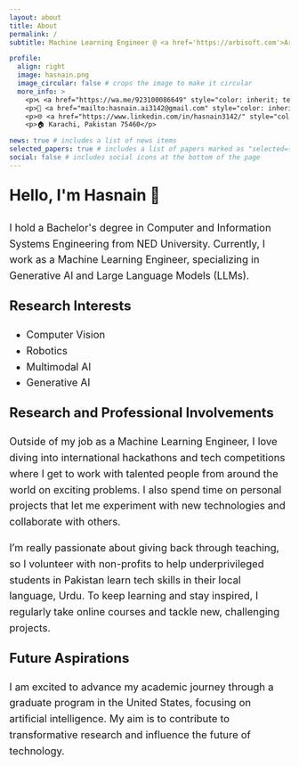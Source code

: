 ```yaml
---
layout: about
title: About
permalink: /
subtitle: Machine Learning Engineer @ <a href='https://arbisoft.com'>Arbisoft</a>

profile:
  align: right
  image: hasnain.png
  image_circular: false # crops the image to make it circular
  more_info: >
    <p>📞 <a href="https://wa.me/923100086649" style="color: inherit; text-decoration: underline; underline">+92 (310) 0086649</a> </p>
    <p>📧 <a href="mailto:hasnain.ai3142@gmail.com" style="color: inherit; text-decoration: underline; underline">hasnain.ai3142@gmail.com</a> </p>
    <p>🌐 <a href="https://www.linkedin.com/in/hasnain3142/" style="color: inherit; text-decoration: underline; underline">LinkedIn: hasnain3142/</a> </p>
    <p>🏠 Karachi, Pakistan 75460</p>

news: true # includes a list of news items
selected_papers: true # includes a list of papers marked as "selected={true}"
social: false # includes social icons at the bottom of the page
---
```


<p style="font-size: 28px; font-weight: bold;">Hello, I'm <b>Hasnain</b> 👋</p>

<p style="font-size: 18px; line-height: 1.6;">I hold a Bachelor's degree in Computer and Information Systems Engineering from NED University. Currently, I work as a Machine Learning Engineer, specializing in Generative AI and Large Language Models (LLMs).</p>

<p style="font-size: 24px; font-weight: bold;">Research Interests</p>
<ul style="line-height: 1.6; font-size: 18px;">
    <li>Computer Vision</li>
    <li>Robotics</li>
    <li>Multimodal AI</li>
    <li>Generative AI</li>
</ul>

<p style="font-size: 24px; font-weight: bold;">Research and Professional Involvements</p>
<p style="font-size: 18px; line-height: 1.6;">
    Outside of my job as a Machine Learning Engineer, I love diving into international hackathons and tech competitions where I get to work with talented people from around the world on exciting problems. I also spend time on personal projects that let me experiment with new technologies and collaborate with others.
</p>
<p style="font-size: 18px; line-height: 1.6;">
    I’m really passionate about giving back through teaching, so I volunteer with non-profits to help underprivileged students in Pakistan learn tech skills in their local language, Urdu. To keep learning and stay inspired, I regularly take online courses and tackle new, challenging projects.
</p>

<p style="font-size: 24px; font-weight: bold;">Future Aspirations</p>
<p style="font-size: 18px; line-height: 1.6;">
    I am excited to advance my academic journey through a graduate program in the United States, focusing on artificial intelligence. My aim is to contribute to transformative research and influence the future of technology.
</p>